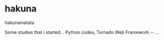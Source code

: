 hakuna
======

hakunamatata

Some studies that i started... 
Python codes, 
Tornado Web Framework -- 
...
